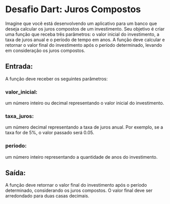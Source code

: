# Desafio Dart: Juros Compostos

Imagine que você está desenvolvendo um aplicativo para um banco que deseja calcular os juros compostos de um investimento. Seu objetivo é criar uma função que receba três parâmetros: o valor inicial do investimento, a taxa de juros anual e o período de tempo em anos. A função deve calcular e retornar o valor final do investimento após o período determinado, levando em consideração os juros compostos.

## Entrada:

A função deve receber os seguintes parâmetros:

### valor_inicial:

um número inteiro ou decimal representando o valor inicial do investimento.

### taxa_juros:

um número decimal representando a taxa de juros anual. Por exemplo, se a taxa for de 5%, o valor passado será 0.05.

### periodo:

um número inteiro representando a quantidade de anos do investimento.

## Saída:

A função deve retornar o valor final do investimento após o período determinado, considerando os juros compostos. O valor final deve ser arredondado para duas casas decimais.
